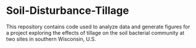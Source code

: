 # Soil-Disturbance-Tillage
This repository contains code used to analyze data and generate figures for a project exploring the effects of tillage on the soil bacterial community at two sites in southern Wisconsin, U.S. 
